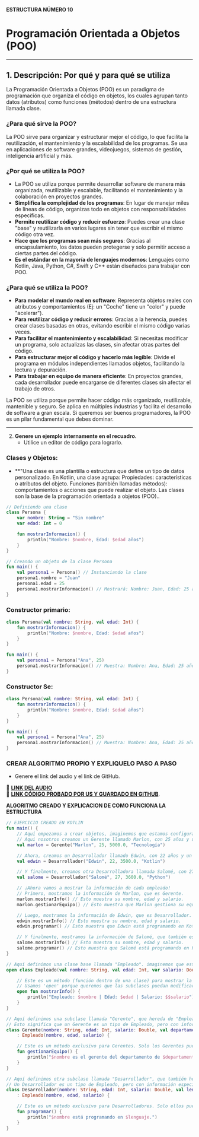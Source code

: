 #### ESTRUCTURA NÚMERO 10  
# Programación Orientada a Objetos (POO)

---

## 1. Descripción: Por qué y para qué se utiliza

La Programación Orientada a Objetos (POO) es un paradigma de programación que organiza el código en objetos, los cuales agrupan tanto datos (atributos) como funciones (métodos) dentro de una estructura llamada clase.

### ¿Para qué sirve la POO?

La POO sirve para organizar y estructurar mejor el código, lo que facilita la reutilización, el mantenimiento y la escalabilidad de los programas. Se usa en aplicaciones de software grandes, videojuegos, sistemas de gestión, inteligencia artificial y más.

### ¿Por qué se utiliza la POO?

* La POO se utiliza porque permite desarrollar software de manera más organizada, reutilizable y escalable, facilitando el mantenimiento y la colaboración en proyectos grandes.
* **Simplifica la complejidad de los programas**: En lugar de manejar miles de líneas de código, organizas todo en objetos con responsabilidades específicas.
* **Permite reutilizar código y reducir esfuerzo**: Puedes crear una clase "base" y reutilizarla en varios lugares sin tener que escribir el mismo código otra vez.
* **Hace que los programas sean más seguros**: Gracias al encapsulamiento, los datos pueden protegerse y solo permitir acceso a ciertas partes del código.
* **Es el estándar en la mayoría de lenguajes modernos**: Lenguajes como Kotlin, Java, Python, C#, Swift y C++ están diseñados para trabajar con POO.

### ¿Para qué se utiliza la POO?

* **Para modelar el mundo real en software**: Representa objetos reales con atributos y comportamientos (Ej: un "Coche" tiene un "color" y puede "acelerar").
* **Para reutilizar código y reducir errores**: Gracias a la herencia, puedes crear clases basadas en otras, evitando escribir el mismo código varias veces.
* **Para facilitar el mantenimiento y escalabilidad**: Si necesitas modificar un programa, solo actualizas las clases, sin afectar otras partes del código.
* **Para estructurar mejor el código y hacerlo más legible**: Divide el programa en módulos independientes llamados objetos, facilitando la lectura y depuración.
* **Para trabajar en equipo de manera eficiente**: En proyectos grandes, cada desarrollador puede encargarse de diferentes clases sin afectar el trabajo de otros.

La POO se utiliza porque permite hacer código más organizado, reutilizable, mantenible y seguro. Se aplica en múltiples industrias y facilita el desarrollo de software a gran escala. Si queremos ser buenos programadores, la POO es un pilar fundamental que debes dominar.   

---
   
2. **Genere un ejemplo internamente en el recuadro.**
   - Utilice un editor de código para lograrlo.

### Clases y Objetos:
* **"Una clase es una plantilla o estructura que define un tipo de datos personalizado. En
Kotlin, una clase agrupa:
Propiedades: características o atributos del objeto.
Funciones (también llamadas métodos): comportamientos o acciones que
puede realizar el objeto.
Las clases son la base de la programación orientada a objetos (POO)..
     
```kotlin
// Definiendo una clase
class Persona {
    var nombre: String = "Sin nombre"
    var edad: Int = 0

    fun mostrarInformacion() {
        println("Nombre: $nombre, Edad: $edad años")
    }
}

```
```kotlin
// Creando un objeto de la clase Persona
fun main() {
    val persona1 = Persona() // Instanciando la clase
    persona1.nombre = "Juan"
    persona1.edad = 25
    persona1.mostrarInformacion() // Mostrará: Nombre: Juan, Edad: 25 años
}

```
### Constructor primario:
```kotlin
class Persona(val nombre: String, val edad: Int) {
    fun mostrarInformacion() {
        println("Nombre: $nombre, Edad: $edad años")
    }
}

fun main() {
    val persona1 = Persona("Ana", 25)
    persona1.mostrarInformacion() // Muestra: Nombre: Ana, Edad: 25 años
}

```
### Constructor Se:
```kotlin
class Persona(val nombre: String, val edad: Int) {
    fun mostrarInformacion() {
        println("Nombre: $nombre, Edad: $edad años")
    }
}

fun main() {
    val persona1 = Persona("Ana", 25)
    persona1.mostrarInformacion() // Muestra: Nombre: Ana, Edad: 25 años
}

```
### CREAR ALGORITMO PROPIO Y EXPLIQUELO PASO A PASO 
- Genere el link del audio y el link de GitHub.  

🔗 **[LINK DEL AUDIO](https://github.com/marlonpalacios777/Kotlin-Fichas/blob/776d13c463722d49205333887d15b41524249562/tarjeta-10/Audio%20-%20Tarjeta%20n%C3%BAmero%2010.ogg)**  
🔗 **[LINK CÓDIGO PROBADO POR US Y GUARDADO EN GITHUB](https://github.com/marlonpalacios777/Kotlin-Fichas/blob/2d566f077edac58599b08bf15da2f22b1b10b6d7/tarjeta-10/Programaci%C3%B3n%20Orientada%20a%20Objetos%20(POO).PNG)**.

**ALGORITMO CREADO Y EXPLICACION DE COMO FUNCIONA LA ESTRUCTURA**
```kotlin
// EJERCICIO CREADO EN KOTLIN
fun main() {
    // Aquí empezamos a crear objetos, imaginemos que estamos configurando los datos de los empleados.
    // Aqui nosotros creamos un Gerente llamado Marlon, con 25 años y un salario de 5000.0, que trabaja en el departamento de Tecnología.
    val marlon = Gerente("Marlon", 25, 5000.0, "Tecnología")

    // Ahora, creamos un Desarrollador llamado Edwin, con 22 años y un salario de 3500.0, que programa en Kotlin.
    val edwin = Desarrollador("Edwin", 22, 3500.0, "Kotlin")

    // Y finalmente, creamos otra Desarrolladora llamada Salomé, con 27 años y un salario de 3600.0, que programa en Python.
    val salome = Desarrollador("Salomé", 27, 3600.0, "Python")

    // ¡Ahora vamos a mostrar la información de cada empleado!
    // Primero, mostramos la información de Marlon, que es Gerente.
    marlon.mostrarInfo() // Esto muestra su nombre, edad y salario.
    marlon.gestionarEquipo() // Esto muestra que Marlon gestiona su equipo.

    // Luego, mostramos la información de Edwin, que es Desarrollador.
    edwin.mostrarInfo() // Esto muestra su nombre, edad y salario.
    edwin.programar() // Esto muestra que Edwin está programando en Kotlin.

    // Y finalmente, mostramos la información de Salomé, que también es Desarrolladora.
    salome.mostrarInfo() // Esto muestra su nombre, edad y salario.
    salome.programar() // Esto muestra que Salomé está programando en Python.
}

// Aquí definimos una clase base llamada "Empleado". imaginemos que esta clase tiene la información básica de cualquier empleado.
open class Empleado(val nombre: String, val edad: Int, var salario: Double) {

    // Este es un método (función dentro de una clase) para mostrar la información básica del empleado.
    // Usamos 'open' porque queremos que las subclases puedan modificar este método.
    open fun mostrarInfo() {
        println("Empleado: $nombre | Edad: $edad | Salario: $$salario")
    }
}

// Aquí definimos una subclase llamada "Gerente", que hereda de "Empleado".
// Esto significa que un Gerente es un tipo de Empleado, pero con información adicional.
class Gerente(nombre: String, edad: Int, salario: Double, val departamento: String)
    : Empleado(nombre, edad, salario) {

    // Este es un método exclusivo para Gerentes. Solo los Gerentes pueden gestionar un equipo.
    fun gestionarEquipo() {
        println("$nombre es el gerente del departamento de $departamento y gestiona su equipo.")
    }
}

// Aquí definimos otra subclase llamada "Desarrollador", que también hereda de "Empleado".
// Un Desarrollador es un tipo de Empleado, pero con información específica de su trabajo.
class Desarrollador(nombre: String, edad: Int, salario: Double, val lenguaje: String)
    : Empleado(nombre, edad, salario) {

    // Este es un método exclusivo para Desarrolladores. Solo ellos pueden programar.
    fun programar() {
        println("$nombre está programando en $lenguaje.")
    }
}
```
